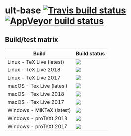 # ult-base [![Travis build status][travis-badge]][travis-url] [![AppVeyor build status][appveyor-badge]][appveyor-url]


## Build/test matrix

| Build                     | Build status                               |
| ------------------------- | ------------------------------------------ |
| Linux - TeX Live (latest) | [![][travis-linux-tl-latest-badge]](#)     |
| Linux - TeX Live 2018     | [![][travis-linux-tl-2018-badge]](#)       |
| Linux - TeX Live 2017     | [![][travis-linux-tl-2017-badge]](#)       |
| macOS - Tex Live (latest) | [![][travis-macos-tl-latest-badge]](#)     |
| macOS - Tex Live 2018     | [![][travis-macos-tl-2018-badge]](#)       |
| macOS - Tex Live 2017     | [![][travis-macos-tl-2017-badge]](#)       |
| Windows - MiKTeX (latest) | [![][appveyor-miktex-latest-badge]](#)     |
| Windows - proTeXt 2018    | [![][appveyor-protext-2018-badge]](#)      |
| Windows - proTeXt 2017    | [![][appveyor-protext-2017-badge]](#)      |


[travis-badge]: https://travis-ci.org/egraff/ult-base.svg?branch=master
[travis-url]: https://travis-ci.org/egraff/ult-base
[appveyor-badge]: https://ci.appveyor.com/api/projects/status/2i4xagf9s92eoxwu/branch/master?svg=true
[appveyor-url]: https://ci.appveyor.com/project/egraff/ult-base/branch/master

[travis-linux-tl-latest-badge]: https://travis-matrix-badges.herokuapp.com/repos/egraff/ult-base/branches/master/1
[travis-linux-tl-2018-badge]: https://travis-matrix-badges.herokuapp.com/repos/egraff/ult-base/branches/master/2
[travis-linux-tl-2017-badge]: https://travis-matrix-badges.herokuapp.com/repos/egraff/ult-base/branches/master/3
[travis-macos-tl-latest-badge]: https://travis-matrix-badges.herokuapp.com/repos/egraff/ult-base/branches/master/4
[travis-macos-tl-2018-badge]: https://travis-matrix-badges.herokuapp.com/repos/egraff/ult-base/branches/master/5
[travis-macos-tl-2017-badge]: https://travis-matrix-badges.herokuapp.com/repos/egraff/ult-base/branches/master/6

[appveyor-miktex-latest-badge]: https://appveyor-matrix-badges.herokuapp.com/repos/egraff/ult-base/branch/master/1
[appveyor-protext-2018-badge]: https://appveyor-matrix-badges.herokuapp.com/repos/egraff/ult-base/branch/master/2
[appveyor-protext-2017-badge]: https://appveyor-matrix-badges.herokuapp.com/repos/egraff/ult-base/branch/master/3
